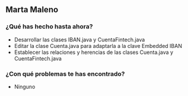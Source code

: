 ## Marta Maleno
### ¿Qué has hecho hasta ahora?
- Desarrollar las clases IBAN.java y CuentaFintech.java
- Editar la clase Cuenta.java para adaptarla a la clave Embedded IBAN
- Establecer las relaciones y herencias de las clases Cuenta.java y CuentaFintech.java
### ¿Con qué problemas te has encontrado?
- Ninguno
<br><br>

